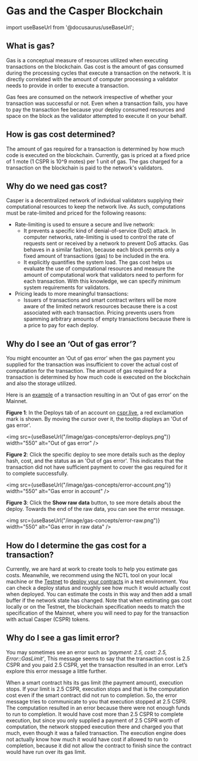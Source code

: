 # Gas and the Casper Blockchain

import useBaseUrl from '@docusaurus/useBaseUrl';

## What is gas?

Gas is a conceptual measure of resources utilized when executing transactions on the blockchain. Gas cost is the amount of gas consumed during the processing cycles that execute a transaction on the network. It is directly correlated with the amount of computer processing a validator needs to provide in order to execute a transaction.

Gas fees are consumed on the network irrespective of whether your transaction was successful or not. Even when a transaction fails, you have to pay the transaction fee because your deploy consumed resources and space on the block as the validator attempted to execute it on your behalf.

## How is gas cost determined?

The amount of gas required for a transaction is determined by how much code is executed on the blockchain. Currently, gas is priced at a fixed price of 1 mote (1 CSPR is 10^9 motes) per 1 unit of gas. The gas charged for a transaction on the blockchain is paid to the network's validators.

## Why do we need gas cost?

Casper is a decentralized network of individual validators supplying their computational resources to keep the network live. As such, computations must be rate-limited and priced for the following reasons:

-   Rate-limiting is used to ensure a secure and live network:
    -   It prevents a specific kind of denial-of-service (DoS) attack. In computer networks, rate-limiting is used to control the rate of requests sent or received by a network to prevent DoS attacks. Gas behaves in a similar fashion, because each block permits only a fixed amount of transactions (gas) to be included in the era.
    -   It explicitly quantifies the system load. The gas cost helps us evaluate the use of computational resources and measure the amount of computational work that validators need to perform for each transaction. With this knowledge, we can specify minimum system requirements for validators.
-   Pricing leads to more meaningful transactions:
    -   Issuers of transactions and smart contract writers will be more aware of the limited network resources because there is a cost associated with each transaction. Pricing prevents users from spamming arbitrary amounts of empty transactions because there is a price to pay for each deploy.

## Why do I see an ‘Out of gas error’?

You might encounter an ‘Out of gas error’ when the gas payment you supplied for the transaction was insufficient to cover the actual cost of computation for the transaction. The amount of gas required for a transaction is determined by how much code is executed on the blockchain and also the storage utilized.

Here is an [example](https://cspr.live/deploy/afeb43036c41e667af8bc34782c48a66cf4da3818defe9f761291fa515cc38b9) of a transaction resulting in an ‘Out of gas error’ on the Mainnet.

**Figure 1**: In the Deploys tab of an account on [cspr.live](https://cspr.live/), a red exclamation mark is shown. By moving the cursor over it, the tooltip displays an 'Out of gas error'.

<img src={useBaseUrl("/image/gas-concepts/error-deploys.png")} width="550" alt="Out of gas error" />

**Figure 2**: Click the specific deploy to see more details such as the deploy hash, cost, and the status as an 'Out of gas error'. This indicates that the transaction did not have sufficient payment to cover the gas required for it to complete successfully.

<img src={useBaseUrl("/image/gas-concepts/error-account.png")} width="550" alt="Gas error in account" />

**Figure 3**: Click the **Show raw data** button, to see more details about the deploy. Towards the end of the raw data, you can see the error message.

<img src={useBaseUrl("/image/gas-concepts/error-raw.png")} width="550" alt="Gas error in raw data" />

## How do I determine the gas cost for a transaction?

Currently, we are hard at work to create tools to help you estimate gas costs. Meanwhile, we recommend using the NCTL tool on your local machine or the [Testnet](https://testnet.cspr.live/) to [deploy your contracts](../../developers/dapps/sending-deploys.md) in a test environment. You can check a deploy status and roughly see how much it would actually cost when deployed. You can estimate the costs in this way and then add a small buffer if the network state has changed. Note that when estimating gas cost locally or on the Testnet, the blockchain specification needs to match the specification of the Mainnet, where you will need to pay for the transaction with actual Casper (CSPR) tokens.

## Why do I see a gas limit error?

You may sometimes see an error such as _‘payment: 2.5, cost: 2.5, Error::GasLimit’_, This message seems to say that the transaction cost is 2.5 CSPR and you paid 2.5 CSPR, yet the transaction resulted in an error. Let’s explore this error message a little further.

When a smart contract hits its gas limit (the payment amount), execution stops. If your limit is 2.5 CSPR, execution stops and that is the computation cost even if the smart contract did not run to completion. So, the error message tries to communicate to you that execution stopped at 2.5 CSPR. The computation resulted in an error because there were not enough funds to run to completion. It would have cost more than 2.5 CSPR to complete execution, but since you only supplied a payment of 2.5 CSPR worth of computation, the network stopped execution there and charged you that much, even though it was a failed transaction. The execution engine does not actually know how much it would have cost if allowed to run to completion, because it did not allow the contract to finish since the contract would have run over its gas limit.

